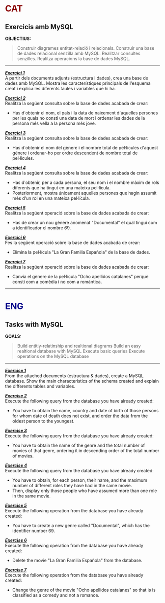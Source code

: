 # <span style="color:darkred">CAT</span>

## Exercicis amb MySQL

**OBJECTIUS:**
> Construir diagrames entitat-relació i relacionals.
> Construir una base de dades relacional senzilla amb MySQL.
> Realitzar consultes senzilles.
> Realitza operacions la base de dades MySQL.
---

<u>**_Exercici 1_**</u>  
A partir dels documents adjunts (estructura i dades), crea una base de dades amb MySQL. Mostra les característiques principals de l'esquema creat i explica les diferents taules i variables que hi ha.

<u>**_Exercici 2_**</u>  
Realitza la següent consulta sobre la base de dades acabada de crear: 
- Has d'obtenir el nom, el país i la data de naixement d'aquelles persones per les quals no consti una data de mort i ordenar les dades de la persona més vella a la persona més jove.

<u>**_Exercici 3_**</u>  
Realitza la següent consulta sobre la base de dades acabada de crear:   
- Has d'obtenir el nom del gènere i el nombre total de pel·lícules d'aquest gènere i ordenar-ho per ordre descendent de nombre total de pel·lícules.  

<u>**_Exercici 4_**</u>  
Realitza la següent consulta sobre la base de dades acabada de crear:  
- Has d'obtenir, per a cada persona, el seu nom i el nombre màxim de rols diferents que ha tingut en una mateixa pel·lícula.  
- Posteriorment, mostra únicament aquelles persones que hagin assumit més d'un rol en una mateixa pel·lícula.

<u>**_Exercici 5_**</u>  
Realitza la següent operació sobre la base de dades acabada de crear:  
- Has de crear un nou gènere anomenat "Documental" el qual tingui com a identificador el nombre 69.

<u>**_Exercici 6_**</u>  
Fes la següent operació sobre la base de dades acabada de crear:   
- Elimina la pel·lícula "La Gran Familia Española" de la base de dades.

<u>**_Exercici 7_**</u>  
Realitza la següent operació sobre la base de dades acabada de crear:  
- Canvia el gènere de la pel·lícula "Ocho apellidos catalanes" perquè consti com a comèdia i no com a romàntica.

---

# <span style="color:darkblue">ENG</span>

## Tasks with MySQL

**GOALS:**
> Build entitiy-relatinship and realtional diagrams
> Build an easy realtional database with MySQL
> Execute basic queries
> Execute operations on the MySQL database
---

<u>**_Exercise 1_**</u>  
From the attached documents (estructura & dades), create a MySQL database. Show the main characteristics of the schema created and explain the differents tables and variables.  

<u>**_Exercise 2_**</u>  
Execute the following query from the database you have already created:  
- You have to obtain the name, country and date of birth of those persons for whom date of death does not exist, and order the data from the oldest person to the youngest.  

<u>**_Exercise 3_**</u>  
Execute the following query from the database you have already created:  
- You have to obtain the name of the genre and the total number of movies of that genre, ordering it in descending order of the total number of movies.  
 
<u>**_Exercise 4_**</u>  
Execute the following query from the database you have already created:  
- You have to obtain, for each person, their name, and the maximum number of different roles they have had in the same movie.  
- Then, display only those people who have assumed more than one role in the same movie.  

<u>**_Exercise 5_**</u>  
Execute the following operation from the database you have already created:  
- You have to create a new genre called "Documental", which has the identifier number 69.  

<u>**_Exercise 6_**</u>  
Execute the following operation from the database you have already created:  
- Delete the movie "La Gran Familia Española" from the database.  

<u>**_Exercise 7_**</u>  
Execute the following operation from the database you have already created:  
- Change the genre of the movie "Ocho apellidos catalanes" so that is is classified as a comedy and not a romance. 